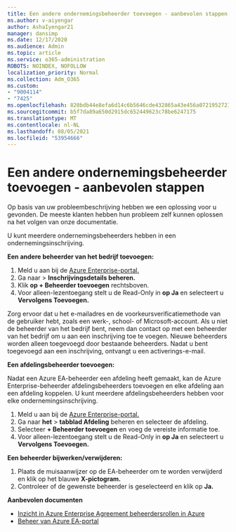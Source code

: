 ```yaml
---
title: Een andere ondernemingsbeheerder toevoegen - aanbevolen stappen
ms.author: v-aiyengar
author: AshaIyengar21
manager: dansimp
ms.date: 12/17/2020
ms.audience: Admin
ms.topic: article
ms.service: o365-administration
ROBOTS: NOINDEX, NOFOLLOW
localization_priority: Normal
ms.collection: Adm_O365
ms.custom:
- "9004114"
- "7425"
ms.openlocfilehash: 820bdb44e8efa6d14c6b5646cde432865a43e456a07219527218eecd1beb0819
ms.sourcegitcommit: b5f7da89a650d2915dc652449623c78be6247175
ms.translationtype: MT
ms.contentlocale: nl-NL
ms.lasthandoff: 08/05/2021
ms.locfileid: "53954666"
---
```

# <a name="add-another-enterprise-administrator---recommended-steps"></a>Een andere ondernemingsbeheerder toevoegen - aanbevolen stappen

Op basis van uw probleembeschrijving hebben we een oplossing voor u gevonden. De meeste klanten hebben hun probleem zelf kunnen oplossen na het volgen van onze documentatie.

U kunt meerdere ondernemingsbeheerders hebben in een ondernemingsinschrijving.

**Een andere beheerder van het bedrijf toevoegen:**

1. Meld u aan bij de [Azure Enterprise-portal.](https://ea.azure.com/)
1. Ga naar  >  **Inschrijvingsdetails beheren.**
1. Klik **op + Beheerder toevoegen** rechtsboven.
1. Voor alleen-lezentoegang stelt u de Read-Only in **op Ja** en selecteert u **Vervolgens Toevoegen.**

Zorg ervoor dat u het e-mailadres en de voorkeursverificatiemethode van de gebruiker hebt, zoals een werk-, school- of Microsoft-account. Als u niet de beheerder van het bedrijf bent, neem dan contact op met een beheerder van het bedrijf om u aan een inschrijving toe te voegen. Nieuwe beheerders worden alleen toegevoegd door bestaande beheerders. Nadat u bent toegevoegd aan een inschrijving, ontvangt u een activerings-e-mail.

**Een afdelingsbeheerder toevoegen:**

Nadat een Azure EA-beheerder een afdeling heeft gemaakt, kan de Azure Enterprise-beheerder afdelingsbeheerders toevoegen en elke afdeling aan een afdeling koppelen. U kunt meerdere afdelingsbeheerders hebben voor elke ondernemingsinschrijving.

1. Meld u aan bij de [Azure Enterprise-portal.](https://ea.azure.com/)
1. Ga naar **het**  >  **tabblad Afdeling** beheren en selecteer de afdeling.
1. Selecteer **+ Beheerder toevoegen** en voeg de vereiste informatie toe.
1. Voor alleen-lezentoegang stelt u de Read-Only in **op Ja** en selecteert u **Vervolgens Toevoegen.**

**Een beheerder bijwerken/verwijderen:**

1. Plaats de muisaanwijzer op de EA-beheerder om te worden verwijderd en klik op het blauwe **X-pictogram.**
1. Controleer of de gewenste beheerder is geselecteerd en klik op **Ja.**

**Aanbevolen documenten**

- [Inzicht in Azure Enterprise Agreement beheerdersrollen in Azure](https://docs.microsoft.com/azure/billing/billing-understand-ea-roles)
- [Beheer van Azure EA-portal](https://docs.microsoft.com/azure/billing/billing-ea-portal-administration)
